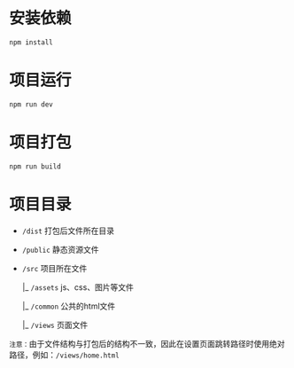 
# 安装依赖
```
npm install
```

# 项目运行

```
npm run dev
```

# 项目打包
```
npm run build
```


# 项目目录

 - `/dist` 打包后文件所在目录
 
 - `/public` 静态资源文件

 - `/src` 项目所在文件
 
    |_ `/assets` js、css、图片等文件
 
    |_ `/common` 公共的html文件
 
    |_ `/views` 页面文件

 

`注意：`由于文件结构与打包后的结构不一致，因此在设置页面跳转路径时使用绝对路径，例如：`/views/home.html`

